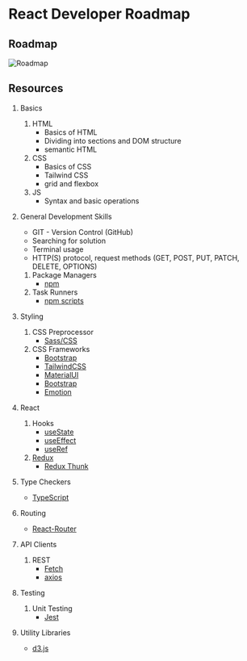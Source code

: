 # React Developer Roadmap

## Roadmap

![Roadmap](./roadmap.png)


## Resources


1. Basics
   
    1.  HTML
        *  Basics of HTML
        *  Dividing into sections and DOM structure
        *  semantic HTML
    2.  CSS
        *  Basics of CSS
        *  Tailwind CSS
        *  grid and flexbox
    3. JS 
        *  Syntax and basic operations
2. General Development Skills
    *  GIT - Version Control (GitHub)
    *  Searching for solution
    *  Terminal usage
    *  HTTP(S) protocol, request methods (GET, POST, PUT, PATCH, DELETE, OPTIONS)
    
    1. Package Managers
        * [npm](https://www.npmjs.com/)
    2. Task Runners
        * [npm scripts](https://docs.npmjs.com/misc/scripts)
3. Styling
    1. CSS Preprocessor
        * [Sass/CSS](https://sass-lang.com/)
    2. CSS Frameworks
        * [Bootstrap](https://getbootstrap.com/)
        * [TailwindCSS](https://tailwindcss.com/)
        * [MaterialUI](https://mui.com/material-ui/)
        * [Bootstrap](https://getbootstrap.com/)
        * [Emotion](https://emotion.sh/docs/introduction)
4. React
   1. Hooks
       *  [useState](https://legacy.reactjs.org/docs/hooks-state.html)
       *  [useEffect](https://legacy.reactjs.org/docs/hooks-effect.html)
       *  [useRef](https://ru.legacy.reactjs.org/docs/hooks-reference.html)
    2. [Redux](https://redux.js.org/)
        * [Redux Thunk](https://github.com/reduxjs/redux-thunk)
5. Type Checkers
    * [TypeScript](https://www.typescriptlang.org/)
6.  Routing
    * [React-Router](https://reacttraining.com/react-router/)
7.  API Clients
    1. REST
        * [Fetch](https://developer.mozilla.org/en-US/docs/Web/API/Fetch_API)
        * [axios](https://github.com/axios/axios)
8.  Testing
    1. Unit Testing
        * [Jest](https://facebook.github.io/jest/)
9. Utility Libraries
    * [d3.js](https://d3js.org/)